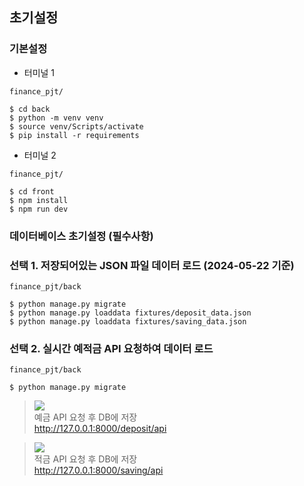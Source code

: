 ## 초기설정
### 기본설정
- 터미널 1
```
finance_pjt/

$ cd back
$ python -m venv venv
$ source venv/Scripts/activate
$ pip install -r requirements
```
- 터미널 2 
```
finance_pjt/

$ cd front
$ npm install
$ npm run dev
```

### 데이터베이스 초기설정 (필수사항)
### 선택 1. 저장되어있는 JSON 파일 데이터 로드 (2024-05-22 기준)
```
finance_pjt/back

$ python manage.py migrate
$ python manage.py loaddata fixtures/deposit_data.json
$ python manage.py loaddata fixtures/saving_data.json  
```
### 선택 2. 실시간 예적금 API 요청하여 데이터 로드
```
finance_pjt/back

$ python manage.py migrate
```
 
> ![](https://img.shields.io/static/v1?label=&message=GET&color=darkgreen) <br>
> 예금 API 요청 후 DB에 저장 <br>
> http://127.0.0.1:8000/deposit/api
 
 > ![](https://img.shields.io/static/v1?label=&message=GET&color=darkgreen) <br>
> 적금 API 요청 후 DB에 저장 <br>
> http://127.0.0.1:8000/saving/api
>